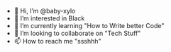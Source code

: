 - 👋 Hi, I’m @baby-xylo
- 👀 I’m interested in Black
- 🌱 I’m currently learning "How to Write better Code"
- 💞️ I’m looking to collaborate on "Tech Stuff"
- 📫 How to reach me "ssshhh"

<!---
baby-xylo/baby-xylo is a ✨ special ✨ repository because its `README.md` (this file) appears on your GitHub profile.
You can click the Preview link to take a look at your changes.
--->
